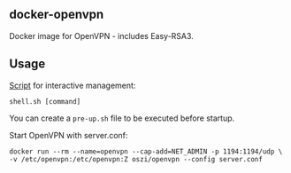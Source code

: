 ## docker-openvpn

Docker image for OpenVPN - includes Easy-RSA3.

## Usage

[Script](artifacts/shell.sh) for interactive management:

```
shell.sh [command]
```

You can create a `pre-up.sh` file to be executed before startup.

Start OpenVPN with server.conf:

```
docker run --rm --name=openvpn --cap-add=NET_ADMIN -p 1194:1194/udp \
-v /etc/openvpn:/etc/openvpn:Z oszi/openvpn --config server.conf
```
